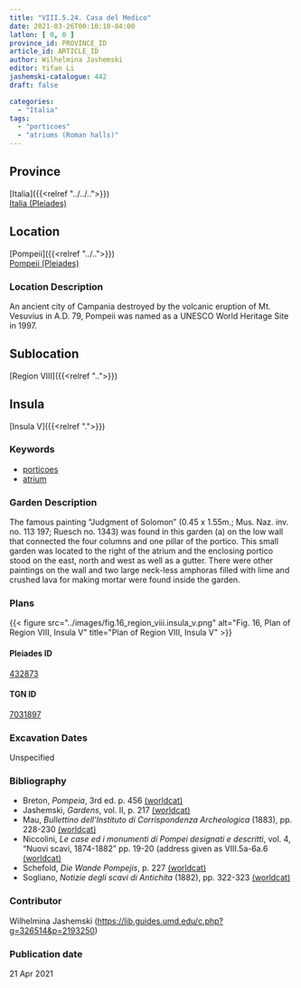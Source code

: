 ```yaml
---
title: "VIII.5.24. Casa del Medico"
date: 2021-03-26T00:10:10-04:00
latlon: [ 0, 0 ]
province_id: PROVINCE_ID
article_id: ARTICLE_ID
author: Wilhelmina Jashemski
editor: Yifan Li
jashemski-catalogue: 442
draft: false

categories:
  - "Italia"
tags:
  - "porticoes"
  - "atriums (Roman halls)"
---
```


## Province
[Italia]({{<relref "../../..">}}) \
[Italia (Pleiades)](https://pleiades.stoa.org/places/1052)

## Location
[Pompeii]({{<relref "../..">}}) \
[Pompeii (Pleiades)](https://pleiades.stoa.org/places/433032)

### Location Description
An ancient city of Campania destroyed by the volcanic eruption of Mt. Vesuvius in A.D. 79, Pompeii was named as a UNESCO World Heritage Site in 1997.

## Sublocation
[Region VIII]({{<relref "..">}})

## Insula
[Insula V]({{<relref ".">}})

### Keywords
 - [porticoes](http://vocab.getty.edu/page/aat/300004145)
 - [atrium](http://vocab.getty.edu/page/aat/300004097)

### Garden Description
The famous painting “Judgment of Solomon” (0.45 x 1.55m.; Mus. Naz. inv. no. 113 197; Ruesch no. 1343) was found in this garden (a) on the low wall that connected the four columns and one pillar of the portico. This small garden was located to the right of the atrium and the enclosing portico stood on the east, north and west as well as a gutter. There were other paintings on the wall and two large neck-less amphoras filled with lime and crushed lava for making mortar were found inside the garden.

### Plans
{{< figure src="../images/fig.16_region_viii.insula_v.png" alt="Fig. 16, Plan of  Region VIII, Insula V" title="Plan of  Region VIII, Insula V" >}}

#### Pleiades ID
[432873](https://pleiades.stoa.org/places/538911200)

#### TGN ID
[7031897](http://vocab.getty.edu/page/tgn/2053030)

###  Excavation Dates
Unspecified

### Bibliography
* Breton, *Pompeia*, 3rd ed. p. 456 [(worldcat)](http://www.worldcat.org/oclc/894211341)
* Jashemski, *Gardens*, vol. II, p. 217 [(worldcat)](http://www.worldcat.org/oclc/1113367431)
* Mau, *Bullettino dell'Instituto di Corrispondenza Archeologica* (1883), pp. 228-230 [(worldcat)](http://www.worldcat.org/oclc/823239162)
* Niccolini, *Le case ed i monumenti di Pompei designati e descritti*, vol. 4, “Nuovi scavi, 1874-1882” pp. 19-20 (address given as VIII.5a-6a.6 [(worldcat)](http://www.worldcat.org/oclc/906755593)
* Schefold, *Die Wande Pompejis*, p. 227 [(worldcat)](http://www.worldcat.org/oclc/1189906922)
* Sogliano, *Notizie degli scavi di Antichita* (1882), pp. 322-323 [(worldcat)](http://www.worldcat.org/oclc/638883283)

### Contributor
Wilhelmina Jashemski (https://lib.guides.umd.edu/c.php?g=326514&p=2193250)

### Publication date

21 Apr 2021
